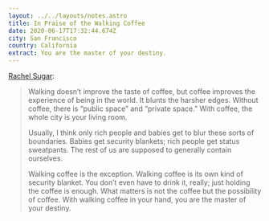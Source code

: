 ```yaml
---
layout: ../../layouts/notes.astro
title: In Praise of the Walking Coffee
date: 2020-06-17T17:32:44.674Z
city: San Francisco
country: California
extract: You are the master of your destiny.
---
```


[Rachel Sugar](https://www.grubstreet.com/2020/05/in-praise-of-the-walking-coffee.html):

> Walking doesn’t improve the taste of coffee, but coffee improves the experience of being in the world. It blunts the harsher edges. Without coffee, there is “public space” and “private space.” With coffee, the whole city is your living room.
>
> Usually, I think only rich people and babies get to blur these sorts of boundaries. Babies get security blankets; rich people get status sweatpants. The rest of us are supposed to generally contain ourselves.
>
> Walking coffee is the exception. Walking coffee is its own kind of security blanket. You don’t even have to drink it, really; just holding the coffee is enough. What matters is not the coffee but the possibility of coffee. With walking coffee in your hand, you are the master of your destiny.
